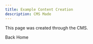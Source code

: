 ```yaml
---
title: Example Content Creation
description: CMS Made
---
```

This page was created through the CMS.

<CallToAction url="/" align="center" bgColor="seagreen">Back Home</CallToAction>
